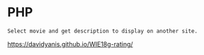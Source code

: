 # PHP

```
Select movie and get description to display on another site.
```

https://davidyanis.github.io/WIE18g-rating/

